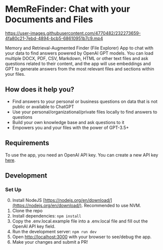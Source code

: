 # MemReFinder: Chat with your Documents and Files

https://user-images.githubusercontent.com/4770482/232273659-4fa80c21-7ebd-4894-bcb5-68610951b7c9.mp4

Memory and Retrieval-Augmented Finder (File Explorer) App to chat with your data to find answers powered by OpenAI GPT models. You can load multiple DOCX, PDF, CSV, Markdown, HTML or other text files and ask questions related to their content, and the app will use embeddings and GPT to generate answers from the most relevant files and sections within your files.

## How does it help you?

- Find answers to your personal or business questions on data that is not public or available to ChatGPT
- Use your personal/organizational/private files locally to find answers to questions
- Build your own knowledge base and ask questions to it
- Empowers you and your files with the power of GPT-3.5+

## Requirements

To use the app, you need an OpenAI API key. You can create a new API key [here](https://beta.openai.com/account/api-keys).

## Development

### Set Up

0. Install NodeJS [https://nodejs.org/en/download/](https://nodejs.org/en/download/). Recommended to use NVM.
1. Clone the repo
2. Install dependencies: `npm install`
3. Copy the .env.local.example file into a .env.local file and fill out the OpenAI API key field.
4. Run the development server: `npm run dev`
5. Open [http://localhost:3000](http://localhost:3000) with your browser to see/debug the app.
6. Make your changes and submit a PR!
